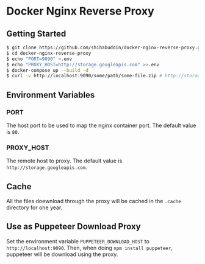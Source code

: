 # Docker Nginx Reverse Proxy

## Getting Started

```bash
$ git clone https://github.com/shihabuddin/docker-nginx-reverse-proxy.git
$ cd docker-nginx-reverse-proxy
$ echo "PORT=9090" >.env
$ echo "PROXY_HOST=http://storage.googleapis.com" >>.env
$ docker-compose up --build -d
$ curl -v http://localhost:9090/some/path/some-file.zip # http://storage.googleapis.com/some-file.zip
```

## Environment Variables

### PORT

The host port to be used to map the nginx container port. The default value is `80`.

### PROXY_HOST

The remote host to proxy. The default value is `http://storage.googleapis.com`.

## Cache

All the files doewnload through the proxy will be cached in the `.cache` directory for one year.

## Use as Puppeteer Download Proxy

Set the environment variable `PUPPETEER_DOWNLOAD_HOST` to `http://localhost:9090`. Then, when doing `npm install puppeteer`, puppeteer will be download using the proxy.
